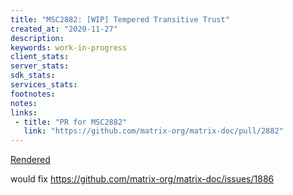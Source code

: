 ```yaml
---
title: "MSC2882: [WIP] Tempered Transitive Trust"
created_at: "2020-11-27"
description:
keywords: work-in-progress
client_stats:
server_stats:
sdk_stats:
services_stats:
footnotes:
notes:
links:
 - title: "PR for MSC2882"
   link: "https://github.com/matrix-org/matrix-doc/pull/2882"
---
```

[Rendered](https://github.com/uhoreg/matrix-doc/blob/tempered_transitive_trust_msc/proposals/2882-tempered-transitive-trust.md)

would fix https://github.com/matrix-org/matrix-doc/issues/1886

